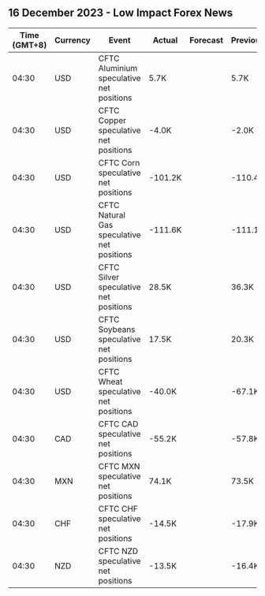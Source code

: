 ## 16 December 2023 - Low Impact Forex News

| Time (GMT+8) | Currency | Event | Actual | Forecast | Previous |
|------|----------|-------|--------|----------|----------|
| 04:30 | USD | CFTC Aluminium speculative net positions | 5.7K |  | 5.7K |
| 04:30 | USD | CFTC Copper speculative net positions | -4.0K |  | -2.0K |
| 04:30 | USD | CFTC Corn speculative net positions | -101.2K |  | -110.4K |
| 04:30 | USD | CFTC Natural Gas speculative net positions | -111.6K |  | -111.1K |
| 04:30 | USD | CFTC Silver speculative net positions | 28.5K |  | 36.3K |
| 04:30 | USD | CFTC Soybeans speculative net positions | 17.5K |  | 20.3K |
| 04:30 | USD | CFTC Wheat speculative net positions | -40.0K |  | -67.1K |
| 04:30 | CAD | CFTC CAD speculative net positions | -55.2K |  | -57.8K |
| 04:30 | MXN | CFTC MXN speculative net positions | 74.1K |  | 73.5K |
| 04:30 | CHF | CFTC CHF speculative net positions | -14.5K |  | -17.9K |
| 04:30 | NZD | CFTC NZD speculative net positions | -13.5K |  | -16.4K |
